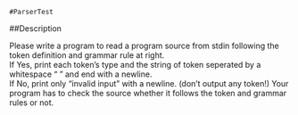     #ParserTest  
##Description

Please write a program to read a program source from stdin following the token definition 
and grammar rule at right.  
If Yes, print each token’s type and the string of token seperated by a whitespace “ ” and 
end with a newline.   
If No, print only “invalid input” with a newline. (don’t output any token!)
Your program has to check the source whether it follows the token and grammar rules or 
not.  
